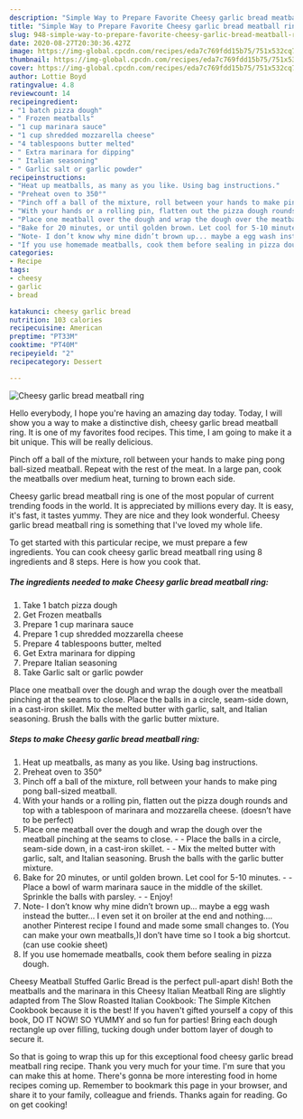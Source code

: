 ```yaml
---
description: "Simple Way to Prepare Favorite Cheesy garlic bread meatball ring"
title: "Simple Way to Prepare Favorite Cheesy garlic bread meatball ring"
slug: 948-simple-way-to-prepare-favorite-cheesy-garlic-bread-meatball-ring
date: 2020-08-27T20:30:36.427Z
image: https://img-global.cpcdn.com/recipes/eda7c769fdd15b75/751x532cq70/cheesy-garlic-bread-meatball-ring-recipe-main-photo.jpg
thumbnail: https://img-global.cpcdn.com/recipes/eda7c769fdd15b75/751x532cq70/cheesy-garlic-bread-meatball-ring-recipe-main-photo.jpg
cover: https://img-global.cpcdn.com/recipes/eda7c769fdd15b75/751x532cq70/cheesy-garlic-bread-meatball-ring-recipe-main-photo.jpg
author: Lottie Boyd
ratingvalue: 4.8
reviewcount: 14
recipeingredient:
- "1 batch pizza dough"
- " Frozen meatballs"
- "1 cup marinara sauce"
- "1 cup shredded mozzarella cheese"
- "4 tablespoons butter melted"
- " Extra marinara for dipping"
- " Italian seasoning"
- " Garlic salt or garlic powder"
recipeinstructions:
- "Heat up meatballs, as many as you like. Using bag instructions."
- "Preheat oven to 350°"
- "Pinch off a ball of the mixture, roll between your hands to make ping pong ball-sized meatball."
- "With your hands or a rolling pin, flatten out the pizza dough rounds and top with a tablespoon of marinara and mozzarella cheese. (doesn’t have to be perfect)"
- "Place one meatball over the dough and wrap the dough over the meatball pinching at the seams to close.  Place the balls in a circle, seam-side down, in a cast-iron skillet.  Mix the melted butter with garlic, salt, and Italian seasoning. Brush the balls with the garlic butter mixture."
- "Bake for 20 minutes, or until golden brown. Let cool for 5-10 minutes.  Place a bowl of warm marinara sauce in the middle of the skillet. Sprinkle the balls with parsley.  Enjoy!"
- "Note- I don’t know why mine didn’t brown up... maybe a egg wash instead the butter... I even set it on broiler at the end and nothing.... another Pinterest recipe I found and made some small changes to. (You can make your own meatballs,)I don’t have time so I took a big shortcut.(can use cookie sheet)"
- "If you use homemade meatballs, cook them before sealing in pizza dough."
categories:
- Recipe
tags:
- cheesy
- garlic
- bread

katakunci: cheesy garlic bread 
nutrition: 103 calories
recipecuisine: American
preptime: "PT33M"
cooktime: "PT40M"
recipeyield: "2"
recipecategory: Dessert

---
```



![Cheesy garlic bread meatball ring](https://img-global.cpcdn.com/recipes/eda7c769fdd15b75/751x532cq70/cheesy-garlic-bread-meatball-ring-recipe-main-photo.jpg)

Hello everybody, I hope you're having an amazing day today. Today, I will show you a way to make a distinctive dish, cheesy garlic bread meatball ring. It is one of my favorites food recipes. This time, I am going to make it a bit unique. This will be really delicious.

Pinch off a ball of the mixture, roll between your hands to make ping pong ball-sized meatball. Repeat with the rest of the meat. In a large pan, cook the meatballs over medium heat, turning to brown each side.

Cheesy garlic bread meatball ring is one of the most popular of current trending foods in the world. It is appreciated by millions every day. It is easy, it's fast, it tastes yummy. They are nice and they look wonderful. Cheesy garlic bread meatball ring is something that I've loved my whole life.


To get started with this particular recipe, we must prepare a few ingredients. You can cook cheesy garlic bread meatball ring using 8 ingredients and 8 steps. Here is how you cook that.

<!--inarticleads1-->

##### The ingredients needed to make Cheesy garlic bread meatball ring:

1. Take 1 batch pizza dough
1. Get  Frozen meatballs
1. Prepare 1 cup marinara sauce
1. Prepare 1 cup shredded mozzarella cheese
1. Prepare 4 tablespoons butter, melted
1. Get  Extra marinara for dipping
1. Prepare  Italian seasoning
1. Take  Garlic salt or garlic powder


Place one meatball over the dough and wrap the dough over the meatball pinching at the seams to close. Place the balls in a circle, seam-side down, in a cast-iron skillet. Mix the melted butter with garlic, salt, and Italian seasoning. Brush the balls with the garlic butter mixture. 

<!--inarticleads2-->

##### Steps to make Cheesy garlic bread meatball ring:

1. Heat up meatballs, as many as you like. Using bag instructions.
1. Preheat oven to 350°
1. Pinch off a ball of the mixture, roll between your hands to make ping pong ball-sized meatball.
1. With your hands or a rolling pin, flatten out the pizza dough rounds and top with a tablespoon of marinara and mozzarella cheese. (doesn’t have to be perfect)
1. Place one meatball over the dough and wrap the dough over the meatball pinching at the seams to close. -  - Place the balls in a circle, seam-side down, in a cast-iron skillet. -  - Mix the melted butter with garlic, salt, and Italian seasoning. Brush the balls with the garlic butter mixture.
1. Bake for 20 minutes, or until golden brown. Let cool for 5-10 minutes. -  - Place a bowl of warm marinara sauce in the middle of the skillet. Sprinkle the balls with parsley. -  - Enjoy!
1. Note- I don’t know why mine didn’t brown up... maybe a egg wash instead the butter... I even set it on broiler at the end and nothing.... another Pinterest recipe I found and made some small changes to. (You can make your own meatballs,)I don’t have time so I took a big shortcut.(can use cookie sheet)
1. If you use homemade meatballs, cook them before sealing in pizza dough.


Cheesy Meatball Stuffed Garlic Bread is the perfect pull-apart dish! Both the meatballs and the marinara in this Cheesy Italian Meatball Ring are slightly adapted from The Slow Roasted Italian Cookbook: The Simple Kitchen Cookbook because it is the best! If you haven&#39;t gifted yourself a copy of this book, DO IT NOW! SO YUMMY and so fun for parties! Bring each dough rectangle up over filling, tucking dough under bottom layer of dough to secure it. 

So that is going to wrap this up for this exceptional food cheesy garlic bread meatball ring recipe. Thank you very much for your time. I'm sure that you can make this at home. There's gonna be more interesting food in home recipes coming up. Remember to bookmark this page in your browser, and share it to your family, colleague and friends. Thanks again for reading. Go on get cooking!
